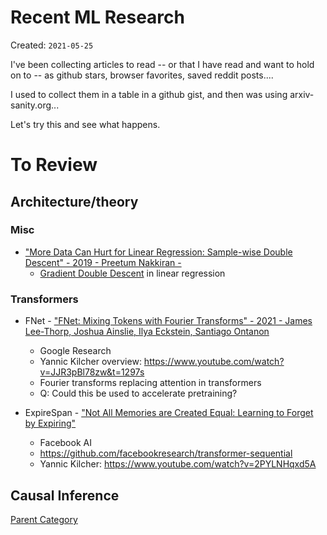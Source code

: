 # Recent ML Research

Created: `2021-05-25`

I've been collecting articles to read -- or that I have read and want to hold on to -- as github stars, browser favorites, saved reddit posts.... 

I used to collect them in a table in a github gist, and then was using arxiv-sanity.org...

Let's try this and see what happens.


# To Review

## Architecture/theory

### Misc

* ["More Data Can Hurt for Linear Regression: Sample-wise Double Descent" - 2019 - Preetum Nakkiran -](https://arxiv.org/abs/1912.07242)
  * [Gradient Double Descent](../topics/gradient-double-descent.md) in linear regression

### Transformers

* FNet - ["FNet: Mixing Tokens with Fourier Transforms" - 2021 - James Lee-Thorp, Joshua Ainslie, Ilya Eckstein, Santiago Ontanon](https://arxiv.org/abs/2105.03824  )
  * Google Research
  * Yannic Kilcher overview: https://www.youtube.com/watch?v=JJR3pBl78zw&t=1297s 
  * Fourier transforms replacing attention in transformers
  * Q: Could this be used to accelerate pretraining?  

* ExpireSpan - ["Not All Memories are Created Equal: Learning to Forget by Expiring"](https://arxiv.org/abs/2105.06548)
  * Facebook AI
  * https://github.com/facebookresearch/transformer-sequential
  * Yannic Kilcher: https://www.youtube.com/watch?v=2PYLNHqxd5A 

## Causal Inference


[Parent Category](../)

<!-- TAGS
-->
